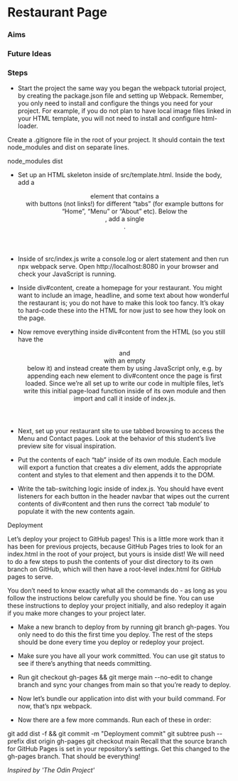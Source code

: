 # Restaurant Page

### Aims

### Future Ideas

### Steps

- Start the project the same way you began the webpack tutorial project, by creating the package.json file and setting up Webpack.
  Remember, you only need to install and configure the things you need for your project. For example, if you do not plan to have local image files linked in your HTML template, you will not need to install and configure html-loader.

Create a .gitignore file in the root of your project. It should contain the text node_modules and dist on separate lines.

node_modules
dist

- Set up an HTML skeleton inside of src/template.html. Inside the body, add a <header> element that contains a <nav> with buttons (not links!) for different “tabs” (for example buttons for “Home”, “Menu” or “About” etc). Below the <header>, add a single <div id="content">.

- Inside of src/index.js write a console.log or alert statement and then run npx webpack serve. Open http://localhost:8080 in your browser and check your JavaScript is running.

- Inside div#content, create a homepage for your restaurant. You might want to include an image, headline, and some text about how wonderful the restaurant is; you do not have to make this look too fancy. It’s okay to hard-code these into the HTML for now just to see how they look on the page.

- Now remove everything inside div#content from the HTML (so you still have the <header> and <nav> with an empty <div id="content"> below it) and instead create them by using JavaScript only, e.g. by appending each new element to div#content once the page is first loaded. Since we’re all set up to write our code in multiple files, let’s write this initial page-load function inside of its own module and then import and call it inside of index.js.

- Next, set up your restaurant site to use tabbed browsing to access the Menu and Contact pages. Look at the behavior of this student’s live preview site for visual inspiration.

- Put the contents of each “tab” inside of its own module. Each module will export a function that creates a div element, adds the appropriate content and styles to that element and then appends it to the DOM.

- Write the tab-switching logic inside of index.js. You should have event listeners for each button in the header navbar that wipes out the current contents of div#content and then runs the correct ‘tab module’ to populate it with the new contents again.

Deployment

Let’s deploy your project to GitHub pages! This is a little more work than it has been for previous projects, because GitHub Pages tries to look for an index.html in the root of your project, but yours is inside dist! We will need to do a few steps to push the contents of your dist directory to its own branch on GitHub, which will then have a root-level index.html for GitHub pages to serve.

You don’t need to know exactly what all the commands do - as long as you follow the instructions below carefully you should be fine. You can use these instructions to deploy your project initially, and also redeploy it again if you make more changes to your project later.

- Make a new branch to deploy from by running git branch gh-pages. You only need to do this the first time you deploy. The rest of the steps should be done every time you deploy or redeploy your project.

- Make sure you have all your work committed. You can use git status to see if there’s anything that needs committing.

- Run git checkout gh-pages && git merge main --no-edit to change branch and sync your changes from main so that you’re ready to deploy.

- Now let’s bundle our application into dist with your build command. For now, that’s npx webpack.

- Now there are a few more commands. Run each of these in order:

git add dist -f && git commit -m "Deployment commit"
git subtree push --prefix dist origin gh-pages
git checkout main
Recall that the source branch for GitHub Pages is set in your repository’s settings. Get this changed to the gh-pages branch. That should be everything!

_Inspired by 'The Odin Project'_
